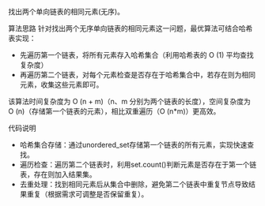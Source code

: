 找出两个单向链表的相同元素(无序)。

算法思路
针对找出两个无序单向链表的相同元素这一问题，最优算法可结合哈希表实现：
- 先遍历第一个链表，将所有元素存入哈希集合（利用哈希表的 O (1) 平均查找复杂度）
- 再遍历第二个链表，对每个元素检查是否存在于哈希集合中，若存在则为相同元素，收集这些元素即可。

该算法时间复杂度为 O (n + m)（n、m 分别为两个链表的长度），空间复杂度为 O (n)（存储第一个链表的元素），相比双重遍历（O (n*m)）更高效。

代码说明
- 哈希集合存储：通过unordered_set存储第一个链表的所有元素，实现快速查找。
- 遍历检查：遍历第二个链表时，利用set.count()判断元素是否存在于第一个链表，存在则加入结果集。
- 去重处理：找到相同元素后从集合中删除，避免第二个链表中重复节点导致结果重复（根据需求可调整是否保留重复）。